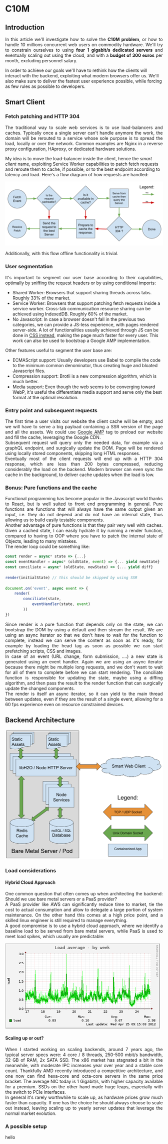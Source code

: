 # C10M
## Introduction
<p align="justify">
In this article we'll investigate how to solve the <b>C10M problem</b>, or how to handle 10 millions concurrent web users on commodity hardware. We'll try to constrain ourselves to using <b>four 1 gigabit/s dedicated servers</b> and eventually scaling out using the cloud, and with a <b>budget of 300 euros</b> per month, excluding personnel salary.

In order to achieve our goals we'll have to rethink how the clients will interact with the backend, exploiting what modern browsers offer us. We'll also make sure to deliver the fastest user experience possible, while forcing as few rules as possible to developers.
</p>

## Smart Client
### Fetch patching and HTTP 304
<p align="justify">
The traditional way to scale web services is to use load-balancers and caches. Typically once a single server can't handle anymore the work, the domain will be rerouted to a service whose sole purpose is to spread the load, locally or over the network. Common examples are Nginx in a reverse proxy configuration, HAproxy, or dedicated hardware solutions.  

My idea is to move the load-balancer inside the client, hence the *smart client* name, exploiting Service Worker capabilities to patch fetch requests and reroute them to cache, if possible, or to the best endpoint according to latency and load. Here's a flow diagram of how requests are handled:  
 
![Flow diagram of a fetch event](https://raw.githubusercontent.com/alberto-esposito/C10M/master/assets/fetch_flow.svg)

Additionally, with this flow offline functionality is trivial.
</p> 

### User segmentation

<p align="justify">
It's important to segment our user base according to their capabilities, optimally by sniffing the request headers or by using conditional imports:

 - Shared Worker:  Browsers that support sharing threads across tabs. Roughly 33% of the market.
 - Service Worker: Browsers that support patching fetch requests inside a service worker.  Cross-tab communication resource sharing can be achieved using IndexedDB. Roughly 60% of the market.
 - No Javascript: In case a browser doesn't fall in the previous two categories, we can provide a JS-less experience, with pages rendered server-side. A lot of functionalities usually achieved through JS can be done in [CSS instead](https://github.com/you-dont-need/You-Dont-Need-JavaScript), making the page much faster for every user.  This work can also be used to bootstrap a Google AMP implementation.
 
 Other features useful to segment the user base are:
 
 - ECMAScript support: Usually developers use Babel to compile the code to the minimum common denominator, thus creating huge and bloated Javascript files.
 - Compression support: Brotli is a new compression algorithm, which is much better. 
 - Media support: Even though the web seems to be converging toward WebP, it's useful the differentiate media support and serve only the best format at the optimal resolution.

</p>

### Entry point and subsequent requests
<p align="justify">
The first time a user visits our website the client cache will be empty, and we will have to serve a big payload containing a SSR version of the page and all the assets. We could use <a href="https://amp.dev/documentation/examples/components/amp-install-serviceworker/">Google AMP</a> tag to preload our website and fill the cache, leveraging the Google CDN. <br>
Subsequent request will query only the needed data, for example via a graphQL endpoint, and surgically update the DOM. Page will be rendered using locally stored components, skipping long HTML responses. <br>
Eventually most of the client requests will end up with a HTTP 304 response, which are less than 200 bytes compressed, reducing considerably the load on the backend. Modern browser can even sync the cache in the background, to deliver cache updates when the load is low.
</p>

### Bonus: Pure functions and the cache
<p align="justify">
Functional programming has become popular in the Javascript world thanks to React, but is well suited to front end programming in general. Pure functions are functions that will always have the same output given an input, i.e. they do not depend and do not have an internal state, thus allowing us to build easily testable components.  <br> 
Another advantage of pure functions is that they pair very well with caches. Given a cached state, I can easily hydrate it by running a render function, compared to having to OOP where you have to patch the internal state of Objects, leading to many mistakes. <br>
The render loop could be something like: 
</p>

```js 
const render = async* state => {...}
const eventHandler = async* (oldState, event) => {... yield newState}
const conciliate = async* (oldState, newState) => {... yield diff}

render(initialState) // this should be skipped by using SSR

document.on('event', async event => {
	render(
		conciliate(state, 
			eventHandler(state, event)
		))
})
```
<p align="justify">
Since render is a pure function that depends only on the state, we can bootstrap the DOM by using a default and then stream the result. We are using an async iterator so that we don't have to wait for the function to complete, instead we can serve the content as soon as it's ready, for example by loading the head tag as soon as possible we can start prefetching scripts, CSS and images. <br>
In case of an event (URL change, form submission, ....) a new state is generated using an event handler. Again we are using an async iterator because there might be multiple long requests, and we don't want to wait for all of them to complete before we can start rendering. The conciliate function is responsible for updating the state, maybe using a diffing algorithm, and then pass the result to the render function that can surgically update the changed components. <br>
The render is itself an async iterator, so it can yield to the main thread between updates, even if they are the result of a single event, allowing for a 60 fps experience even on resource constrained devices. 
</p>

## Backend Architecture
![Server Layout](https://raw.githubusercontent.com/alberto-esposito/C10M/master/assets/server.svg)
### Load considerations
#### Hybrid Cloud Approach
<p align="justify">
One common question that often comes up when architecting the backend: Should we use bare metal servers or a PaaS provider? <br>
A PaaS provider like AWS can significantly reduce time to market, tie the cost to actual consumption and allow to delegate a large portion of system maintenance. On the other hand this comes at a high price point, and a skilled linux engineer is still required to manage everything. <br>
A good compromise is to use a hybrid cloud approach, where we identify a baseline load to be served from bare metal servers, while PaaS is used to meet load spikes, which usually are predictable:
</p> 

![Sample load](https://raw.githubusercontent.com/alberto-esposito/C10M/master/assets/load_sample.png)
#### Scaling up or out?
<p align="justify">
When I started working on scaling backends, around 7 years ago, the typical server specs were: 4 core / 8 threads, 250-500 mbit/s bandwidth, 32 GB of RAM, 2x SATA SSD. The x86 market  has stagnated a bit in the meanwhile, with moderate IPC increases year over year and a stable core count. Thankfully AMD recently introduced a competitive architecture, and one now can find hexa-core and octa-core servers in the same price bracket. The average NIC today is 1 Gigabit/s, with higher capacity available for a premium. SSDs on the other hand made huge leaps, especially with the switch to PCIe interfaces.<br> 
In general it's rarely worthwhile to scale up, as hardware prices grow much faster than capacity. If one has the choice he should always choose to scale out instead, leaving scaling up to yearly server updates that leverage the normal market evolution. 
</p>

### A possible setup
hello


<!--stackedit_data:
eyJoaXN0b3J5IjpbLTY2OTg2NDU2NywtMjAyOTU5NjU3NywtOD
cwOTk4ODM4LDI0MDM5ODQ1NSwtMjAzMzk5MTc3NCwtNTYwOTY3
OSwyNzUzNzMxMzQsMTk3MzY1MjA4NCwtMjU3ODAyMjY3LDE5MT
Y4NjE5NjksMTUxNDQyNDcwNCwxNDE1ODkzNTg1LDgzNDQwMDE5
MSwxMjA3NDQ4NzU5LDEyMzg3NzU4MTgsLTE1MTI4NDYyODIsNT
czMzU2Njc3LDE0NjExOTgzMjIsMTMxMDk5NTEzOCw1OTQwMzk5
MjRdfQ==
-->